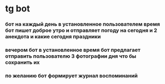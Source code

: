 # tg bot
### бот на каждый день в установленное пользователем время бот пишет доброе утро и отправляет погоду на сегодня и 2 анекдота и какие сегодня праздники
### вечером бот в установленное время бот предлагает отправить пользователю 3 фотографии дня что бы сохранить их
### по желанию бот формирует журнал воспоминаний
